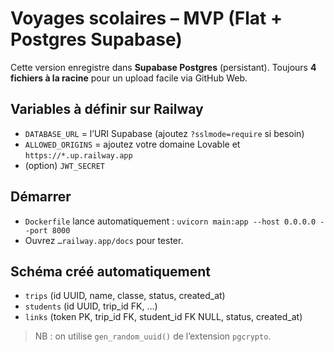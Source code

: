 # Voyages scolaires – MVP (Flat + Postgres Supabase)

Cette version enregistre dans **Supabase Postgres** (persistant).
Toujours **4 fichiers à la racine** pour un upload facile via GitHub Web.

## Variables à définir sur Railway
- `DATABASE_URL` = l’URI Supabase (ajoutez `?sslmode=require` si besoin)
- `ALLOWED_ORIGINS` = ajoutez votre domaine Lovable et `https://*.up.railway.app`
- (option) `JWT_SECRET`

## Démarrer
- `Dockerfile` lance automatiquement : `uvicorn main:app --host 0.0.0.0 --port 8000`
- Ouvrez `…railway.app/docs` pour tester.

## Schéma créé automatiquement
- `trips` (id UUID, name, classe, status, created_at)
- `students` (id UUID, trip_id FK, …)
- `links` (token PK, trip_id FK, student_id FK NULL, status, created_at)

> NB : on utilise `gen_random_uuid()` de l’extension `pgcrypto`.
